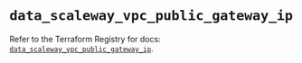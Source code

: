 # `data_scaleway_vpc_public_gateway_ip`

Refer to the Terraform Registry for docs: [`data_scaleway_vpc_public_gateway_ip`](https://registry.terraform.io/providers/scaleway/scaleway/2.57.0/docs/data-sources/vpc_public_gateway_ip).
